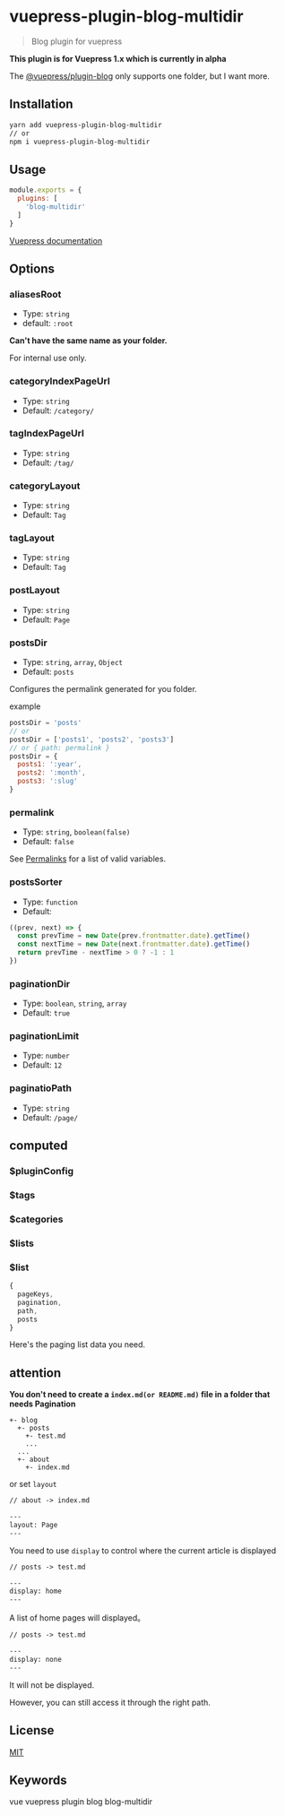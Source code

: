 # vuepress-plugin-blog-multidir

> Blog plugin for vuepress

**This plugin is for Vuepress 1.x which is currently in alpha**

The [@vuepress/plugin-blog](https://github.com/vuejs/vuepress/tree/master/packages/%40vuepress/plugin-blog) only supports one folder, but I want more.

## Installation

``` sh
yarn add vuepress-plugin-blog-multidir
// or
npm i vuepress-plugin-blog-multidir
```

## Usage

``` js
module.exports = {
  plugins: [
    'blog-multidir'
  ]
}
```

[ Vuepress documentation](https://v1.vuepress.vuejs.org/plugin/using-a-plugin.html)


## Options

### aliasesRoot
- Type: `string`
- default: `:root`

**Can't have the same name as your folder.**

For internal use only.

### categoryIndexPageUrl
- Type: `string`
- Default: `/category/`

### tagIndexPageUrl
- Type: `string`
- Default: `/tag/`

### categoryLayout
- Type: `string`
- Default: `Tag`

### tagLayout
- Type: `string`
- Default: `Tag`

### postLayout
- Type: `string`
- Default: `Page`

### postsDir
- Type: `string`, `array`, `Object`
- Default: `posts`

Configures the permalink generated for you folder.

example
``` js
postsDir = 'posts'
// or
postsDir = ['posts1', 'posts2', 'posts3']
// or { path: permalink }
postsDir = {
  posts1: ':year',
  posts2: ':month',
  posts3: ':slug'
}
```

### permalink
- Type: `string`, `boolean(false)`
- Default: `false`

See [Permalinks](https://v1.vuepress.vuejs.org/guide/permalinks.html#template-variables) for a list of valid variables.

### postsSorter
- Type: `function`
- Default: 
``` js
((prev, next) => {
  const prevTime = new Date(prev.frontmatter.date).getTime()
  const nextTime = new Date(next.frontmatter.date).getTime()
  return prevTime - nextTime > 0 ? -1 : 1
})
```

### paginationDir
- Type: `boolean`, `string`, `array`
- Default: `true`

### paginationLimit
- Type: `number`
- Default: `12`

### paginatioPath
- Type: `string`
- Default: `/page/`

## computed

### $pluginConfig

### $tags

### $categories

### $lists

### $list

``` js
{
  pageKeys,
  pagination,
  path,
  posts
}
```

Here's the paging list data you need.

## attention

**You don't need to create a `index.md(or README.md)` file in a folder that needs Pagination**

```
+- blog
  +- posts
    +- test.md
    ...
  ...
  +- about
    +- index.md
```

or set `layout`

``` md
// about -> index.md

---
layout: Page
---
```

You need to use `display` to control where the current article is displayed

``` md
// posts -> test.md

---
display: home
---
```

A list of home pages will displayed。

``` md
// posts -> test.md

---
display: none
---
```

It will not be displayed.

However, you can still access it through the right path.

## License

[MIT](http://opensource.org/licenses/MIT)

## Keywords

vue vuepress plugin blog blog-multidir
